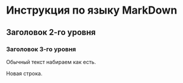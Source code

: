 # Инструкция по языку MarkDown


## Заголовок 2-го уровня
### Заголовок 3-го уровня

Обычный текст набираем как есть.

Новая строка.